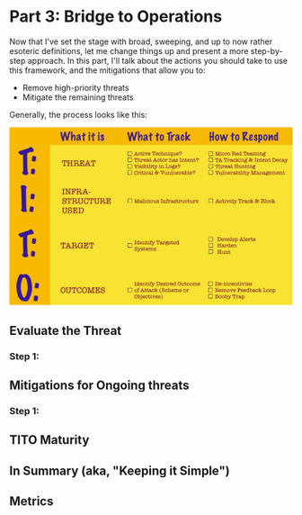 # Part 3: Bridge to Operations

Now that I've set the stage with broad, sweeping, and up to now rather esoteric definitions, let me change things up and present a more step-by-step approach. In this part, I'll talk about the actions you should take to use this framework, and the mitigations that allow you to:

* Remove high-priority threats
* Mitigate the remaining threats

Generally, the process looks like this: 

![alt text](https://github.com/TITO-Threat-Intel/TITO-Framework/blob/master/TITO_grphk.jpg "TITO Framework")

## Evaluate the Threat

### Step 1: 

## Mitigations for Ongoing threats

### Step 1: 

## TITO Maturity

## In Summary (aka, "Keeping it Simple")

## Metrics 
